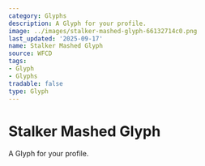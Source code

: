 ```yaml
---
category: Glyphs
description: A Glyph for your profile.
image: ../images/stalker-mashed-glyph-66132714c0.png
last_updated: '2025-09-17'
name: Stalker Mashed Glyph
source: WFCD
tags:
- Glyph
- Glyphs
tradable: false
type: Glyph
---
```


# Stalker Mashed Glyph

A Glyph for your profile.

